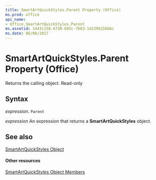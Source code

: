 ```yaml
---
title: SmartArtQuickStyles.Parent Property (Office)
ms.prod: office
api_name:
- Office.SmartArtQuickStyles.Parent
ms.assetid: 1443c158-4730-692c-7683-14229615bbbc
ms.date: 06/08/2017
---
```



# SmartArtQuickStyles.Parent Property (Office)

Returns the calling object. Read-only


## Syntax

 _expression_. `Parent`

 _expression_ An expression that returns a **SmartArtQuickStyles** object.


## See also


[SmartArtQuickStyles Object](smartartquickstyles-object-office.md)
#### Other resources


[SmartArtQuickStyles Object Members](smartartquickstyles-members-office.md)

